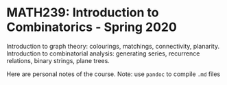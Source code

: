 # MATH239: Introduction to Combinatorics - Spring 2020

Introduction to graph theory: colourings, matchings, connectivity, planarity. Introduction to combinatorial analysis: generating series, recurrence relations, binary strings, plane trees.

Here are personal notes of the course. Note: use `pandoc` to compile `.md` files
